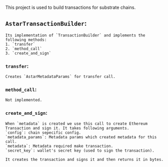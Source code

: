 This project is used to build transactions for substrate chains.

## `AstarTransactionBuilder`:
    Its implementation of `TransactionBuilder` and implements the following methods:
    1. `transfer`
    2. `method_call`
    3. `create_and_sign`

### `transfer`:
    Creates `AstarMetadataParams` for transfer call.

### `method_call`:
    Not implemented.

### `create_and_sign`:
    When `metadata` is created we use this call to create Ethereum Transaction and sign it. It takes following arguments.
    `config`: chain sepecific config.
    `metadata_params`: Metadata params which created metadata for this call.
    `metadata`: Metadata required make transaction.
    `secret_key`: wallet's secret key (used to sign the transaction).

    It creates the transaction and signs it and then returns it in bytes.
